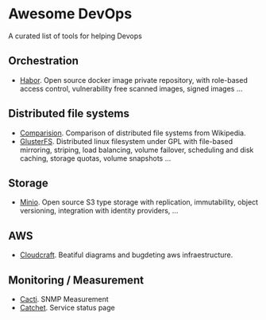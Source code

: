 # Awesome DevOps

A curated list of tools for helping Devops

## Orchestration
* [Habor](https://goharbor.io/). Open source docker image private repository, with role-based access control, vulnerability free scanned images, signed images ...

## Distributed file systems
* [Comparision](https://en.wikipedia.org/wiki/Comparison_of_distributed_file_systems). Comparison of distributed file systems from Wikipedia.
* [GlusterFS](https://en.wikipedia.org/wiki/GlusterFS). Distributed linux filesystem under GPL with file-based mirroring, striping, load balancing, volume failover, scheduling and disk caching, storage quotas, volume snapshots ... 

## Storage
* [Minio](https://min.io/). Open source S3 type storage with replication, immutability, object versioning, integration with identity providers, ...

## AWS
* [Cloudcraft](https://cloudcraft.co/). Beatiful diagrams and bugdeting aws infraestructure.

## Monitoring / Measurement
* [Cacti](https://www.cacti.net/what_is_cacti.php). SNMP Measurement
* [Catchet](https://cachethq.io/). Service status page
